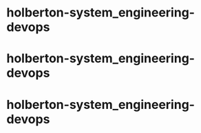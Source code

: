 # holberton-system_engineering-devops

# holberton-system_engineering-devops
# holberton-system_engineering-devops
